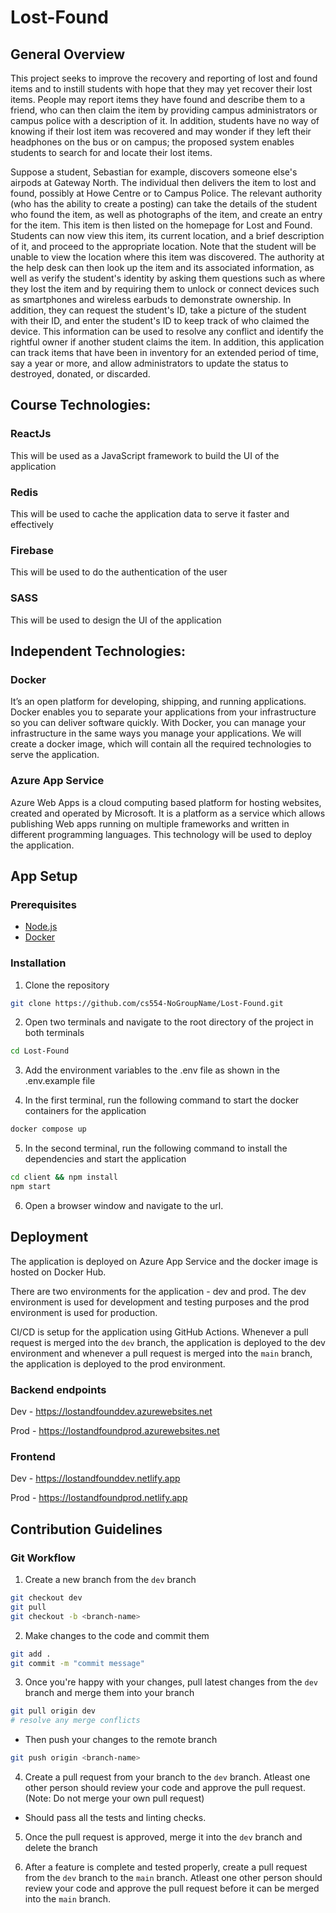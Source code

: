 # Lost-Found

## General Overview

This project seeks to improve the recovery and reporting of lost and found items and to instill students with hope that they may yet recover their lost items. People may report items they have found and describe them to a friend, who can then claim the item by providing campus administrators or campus police with a description of it. In addition, students have no way of knowing if their lost item was recovered and may wonder if they left their headphones on the bus or on campus; the proposed system enables students to search for and locate their lost items.

Suppose a student, Sebastian for example, discovers someone else's airpods at Gateway North. The individual then delivers the item to lost and found, possibly at Howe Centre or to Campus Police. The relevant authority (who has the ability to create a posting) can take the details of the student who found the item, as well as photographs of the item, and create an entry for the item. This item is then listed on the homepage for Lost and Found. Students can now view this item, its current location, and a brief description of it, and proceed to the appropriate location. Note that the student will be unable to view the location where this item was discovered. The authority at the help desk can then look up the item and its associated information, as well as verify the student's identity by asking them questions such as where they lost the item and by requiring them to unlock or connect devices such as smartphones and wireless earbuds to demonstrate ownership. In addition, they can request the student's ID, take a picture of the student with their ID, and enter the student's ID to keep track of who claimed the device. This information can be used to resolve any conflict and identify the rightful owner if another student claims the item. In addition, this application can track items that have been in inventory for an extended period of time, say a year or more, and allow administrators to update the status to destroyed, donated, or discarded.

## Course Technologies:

### ReactJs

This will be used as a JavaScript framework to build the UI of the application

### Redis

This will be used to cache the application data to serve it faster and effectively

### Firebase

This will be used to do the authentication of the user

### SASS

This will be used to design the UI of the application

## Independent Technologies:

### Docker

It’s an open platform for developing, shipping, and running applications. Docker enables you to separate your applications from your infrastructure so you can deliver software quickly. With Docker, you can manage your infrastructure in the same ways you manage your applications. We will create a docker image, which will contain all the required technologies to serve the application.

### Azure App Service

Azure Web Apps is a cloud computing based platform for hosting websites, created and operated by Microsoft. It is a platform as a service which allows publishing Web apps running on multiple frameworks and written in different programming languages. This technology will be used to deploy the application.

## App Setup

### Prerequisites

- [Node.js](https://nodejs.org/en/download/)
- [Docker](https://www.docker.com/products/docker-desktop)

### Installation

1. Clone the repository

```bash
git clone https://github.com/cs554-NoGroupName/Lost-Found.git
```

2. Open two terminals and navigate to the root directory of the project in both terminals

```bash
cd Lost-Found
```

3. Add the environment variables to the .env file as shown in the .env.example file

4. In the first terminal, run the following command to start the docker containers for the application

```bash
docker compose up
```

5. In the second terminal, run the following command to install the dependencies and start the application

```bash
cd client && npm install
npm start

```

6. Open a browser window and navigate to the url.

## Deployment

The application is deployed on Azure App Service and the docker image is hosted on Docker Hub.

There are two environments for the application - dev and prod. The dev environment is used for development and testing purposes and the prod environment is used for production.

CI/CD is setup for the application using GitHub Actions. Whenever a pull request is merged into the `dev` branch, the application is deployed to the dev environment and whenever a pull request is merged into the `main` branch, the application is deployed to the prod environment.

### Backend endpoints

Dev - https://lostandfounddev.azurewebsites.net

Prod - https://lostandfoundprod.azurewebsites.net

### Frontend

Dev - https://lostandfounddev.netlify.app

Prod - https://lostandfoundprod.netlify.app

## Contribution Guidelines

### Git Workflow

1. Create a new branch from the `dev` branch

```bash
git checkout dev
git pull
git checkout -b <branch-name>
```

2. Make changes to the code and commit them

```bash
git add .
git commit -m "commit message"
```

3. Once you're happy with your changes, pull latest changes from the `dev` branch and merge them into your branch

```bash
git pull origin dev
# resolve any merge conflicts
```

- Then push your changes to the remote branch

```bash
git push origin <branch-name>
```

4. Create a pull request from your branch to the `dev` branch. Atleast one other person should review your code and approve the pull request. (Note: Do not merge your own pull request)

- Should pass all the tests and linting checks.

5. Once the pull request is approved, merge it into the `dev` branch and delete the branch

6. After a feature is complete and tested properly, create a pull request from the `dev` branch to the `main` branch. Atleast one other person should review your code and approve the pull request before it can be merged into the `main` branch.
